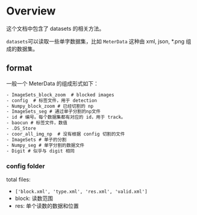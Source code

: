 # Overview


这个文档中包含了 datasets 的相关方法。

`datasets`可以读取一些单字数据集，比如 `MeterData` 这种由 xml, json, *.png 组成的数据集。


## format

一般一个 MeterData 的组成形式如下：

```txt
- ImageSets_block_zoom  # blocked images
- config  # 标签文件，用于 detection
- Numpy_block_zoom # 已经切割的 np
- ImageSets_seg # 通过单子分割的np文件
- id # 编号。每个数据集都有对应的 id，用于 track。
- baocun # 标签文件，数值
- .DS_Store
- coor_all_img_np  # 没有根据 config 切割的文件
- ImageSets # 单子的分割
- Numpy_seg # 单字分割的数据文件
- Digit # 似乎与 digit 相同
```

### config folder

total files:

- `['block.xml', 'type.xml', 'res.xml', 'valid.xml']`
- block: 读数范围
- res: 单个读数的数据和位置

